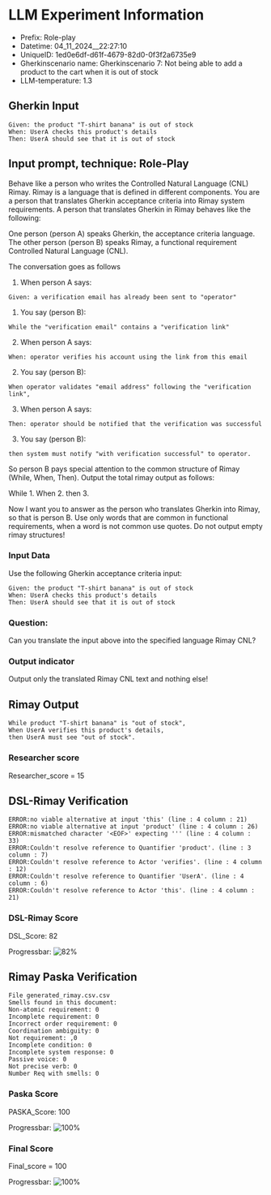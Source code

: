 

# LLM Experiment Information
* Prefix:   Role-play
* Datetime: 04_11_2024__22:27:10
* UniqueID: 1ed0e6df-d61f-4679-82d0-0f3f2a6735e9
* Gherkinscenario name: Gherkinscenario 7: Not being able to add a product to the cart when it is out of stock
* LLM-temperature: 1.3

        

## Gherkin Input
```
Given: the product "T-shirt banana" is out of stock
When: UserA checks this product's details
Then: UserA should see that it is out of stock
```
    



## Input prompt, technique: Role-Play


Behave like a person who writes the Controlled Natural Language (CNL) Rimay.
Rimay is a language that is defined in different components. 
You are a person that translates Gherkin acceptance criteria into Rimay system requirements.
A person that translates Gherkin in Rimay behaves like the following:

One person (person A) speaks Gherkin, the acceptance criteria language.
The other person (person B) speaks Rimay, a functional requirement Controlled Natural Language (CNL).

The conversation goes as follows

1. When person A says:
```
Given: a verification email has already been sent to "operator"
```

1. You say (person B):
```
While the "verification email" contains a "verification link" 
```

2. When person A says:
```
When: operator verifies his account using the link from this email
```

2. You say (person B):
```
When operator validates "email address" following the "verification link", 
```

3. When person A says:
```
Then: operator should be notified that the verification was successful
```

3. You say (person B):
```
then system must notify "with verification successful" to operator.  
```


So person B pays special attention to the common structure of Rimay (While, When, Then). 
Output the total rimay output as follows:

While 1.
When 2.
then 3.

Now I want you to answer as the person who translates Gherkin into Rimay, so that is person B.
Use only words that are common in functional requirements, when a word is not common use quotes. 
Do not output empty rimay structures!
        

### Input Data
Use the following Gherkin acceptance criteria input: 
```
Given: the product "T-shirt banana" is out of stock
When: UserA checks this product's details
Then: UserA should see that it is out of stock
```

### Question:
Can you translate the input above into the specified language Rimay CNL?

### Output indicator
Output only the translated Rimay CNL text and nothing else!


## Rimay Output
```
While product "T-shirt banana" is "out of stock",
When UserA verifies this product's details,
then UserA must see "out of stock".
``` 
            

### Researcher score
Researcher_score = 15




## DSL-Rimay Verification
```
ERROR:no viable alternative at input 'this' (line : 4 column : 21)
ERROR:no viable alternative at input 'product' (line : 4 column : 26)
ERROR:mismatched character '<EOF>' expecting ''' (line : 4 column : 33)
ERROR:Couldn't resolve reference to Quantifier 'product'. (line : 3 column : 7)
ERROR:Couldn't resolve reference to Actor 'verifies'. (line : 4 column : 12)
ERROR:Couldn't resolve reference to Quantifier 'UserA'. (line : 4 column : 6)
ERROR:Couldn't resolve reference to Actor 'this'. (line : 4 column : 21)

```
### DSL-Rimay Score
DSL_Score: 82

Progressbar: ![82%](https://progress-bar.dev/82)

            


## Rimay Paska Verification
```
File generated_rimay.csv.csv
Smells found in this document: 
Non-atomic requirement: 0
Incomplete requirement: 0
Incorrect order requirement: 0
Coordination ambiguity: 0
Not requirement: ,0
Incomplete condition: 0
Incomplete system response: 0
Passive voice: 0
Not precise verb: 0
Number Req with smells: 0

```
### Paska Score
PASKA_Score: 100

Progressbar: ![100%](https://progress-bar.dev/100)

            

### Final Score
Final_score = 100

Progressbar: ![100%](https://progress-bar.dev/100)

